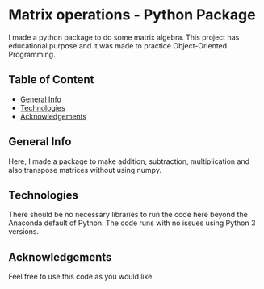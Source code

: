 # Matrix operations - Python Package

I made a python package to do some matrix algebra. This project has educational purpose and it was made to practice Object-Oriented Programming.

## Table of Content
* [General Info](#general-info)
* [Technologies](#technologies)
* [Acknowledgements](#acknowlegements)

## General Info
Here, I made a package to make addition, subtraction, multiplication and also transpose matrices without using numpy.

## Technologies
There should be no necessary libraries to run the code here beyond the Anaconda default of Python. The code runs with no issues using Python 3 versions.

## Acknowledgements
Feel free to use this code as you would like.
